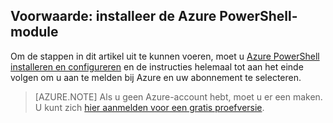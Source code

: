 ## Voorwaarde: installeer de Azure PowerShell-module
Om de stappen in dit artikel uit te kunnen voeren, moet u [Azure PowerShell installeren en configureren](../articles/powershell-install-configure.md) en de instructies helemaal tot aan het einde volgen om u aan te melden bij Azure en uw abonnement te selecteren.

> [AZURE.NOTE] Als u geen Azure-account hebt, moet u er een maken. U kunt zich [hier aanmelden voor een gratis proefversie](../articles/active-directory/sign-up-organization.md). 


<!--HONumber=Aug16_HO4-->


